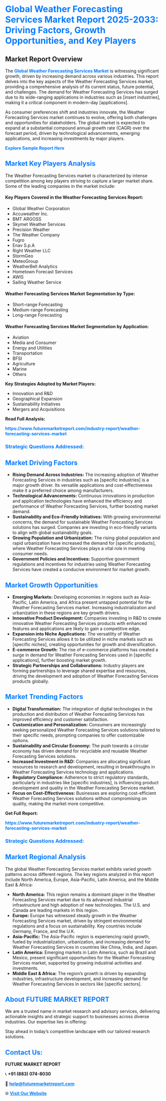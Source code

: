 <h1 style="color: #007BFF;">Global Weather Forecasting Services Market Report 2025-2033: Driving Factors, Growth Opportunities, and Key Players</h1>

<section id="overview">
<h2>Market Report Overview</h2>
<p>The <a href="https://www.futuremarketreport.com/industry-report/weather-forecasting-services-market" style="color: #007BFF; text-decoration: none;"><strong>Global Weather Forecasting Services Market</strong></a> is witnessing significant growth, driven by increasing demand across various industries. This report delves into the key aspects of the Weather Forecasting Services market, providing a comprehensive analysis of its current status, future potential, and challenges. The demand for Weather Forecasting Services has surged due to its wide-ranging applications in industries such as [insert industries], making it a critical component in modern-day [applications].</p>
<p>As consumer preferences shift and industries innovate, the Weather Forecasting Services market continues to evolve, offering both challenges and opportunities for stakeholders. The global market is expected to expand at a substantial compound annual growth rate (CAGR) over the forecast period, driven by technological advancements, emerging applications, and increasing investments by major players.</p>
</section>

<section id="overview">
<p><a href="https://www.futuremarketreport.com/request-sample/reportId=27416" style="color: #007BFF; text-decoration: none;"><strong>Explore Sample Report Here</strong></a></p>
</section>

<section id="key-players">
<h2 style="color: #007BFF;">Market Key Players Analysis</h2>
<p>The Weather Forecasting Services market is characterized by intense competition among key players striving to capture a larger market share. Some of the leading companies in the market include:</p>
<h4>Key Players Covered in the Weather Forecasting Services Report:</h4>
<ul><li>Global Weather Corporation</li><li>Accuweather Inc.</li><li>BMT ARGOSS</li><li>Skymet Weather Services</li><li>Precision Weather</li><li>The Weather Company</li><li>Fugro</li><li>Enav S.p.A</li><li>Right Weather LLC</li><li>StormGeo</li><li>MeteoGroup</li><li>WeatherBell Analytics</li><li>Hometown Forecast Services</li><li>AWIS</li><li>Sailing Weather Service</li></ul>
<h4>Weather Forecasting Services Market Segmentation by Type:</h4>
<ul><li>Short-range Forecasting</li><li>Medium-range Forecasting</li><li>Long-range Forecasting</li></ul>

<h4>Weather Forecasting Services Market Segmentation by Application:</h4>
<ul><li>Aviation</li><li>Media and Consumer</li><li>Energy and Utilities</li><li>Transportation</li><li>BFSI</li><li>Agriculture</li><li>Marine</li><li>Others</li></ul>
<p><strong>Key Strategies Adopted by Market Players:</strong></p>
<ul>
<li>Innovation and R&D</li>
<li>Geographical Expansion</li>
<li>Sustainability Initiatives</li>
<li>Mergers and Acquisitions</li>
</ul>
</section>

<section>
<p><strong>Read Full Analysis: </strong></p><a href="https://www.futuremarketreport.com/industry-report/weather-forecasting-services-market" style="color: #007BFF; text-decoration: none;"><strong>https://www.futuremarketreport.com/industry-report/weather-forecasting-services-market</strong></a>
<h3 style="color: #007BFF;">Strategic Questions Addressed:</h3>
</section>

<section id="driving-factors">
<h2 style="color: #007BFF;">Market Driving Factors</h2>
<ul>
<li><strong>Rising Demand Across Industries:</strong> The increasing adoption of Weather Forecasting Services in industries such as [specific industries] is a major growth driver. Its versatile applications and cost-effectiveness make it a preferred choice among manufacturers.</li>
<li><strong>Technological Advancements:</strong> Continuous innovations in production and application technologies have enhanced the efficiency and performance of Weather Forecasting Services, further boosting market demand.</li>
<li><strong>Sustainability and Eco-Friendly Initiatives:</strong> With growing environmental concerns, the demand for sustainable Weather Forecasting Services solutions has surged. Companies are investing in eco-friendly variants to align with global sustainability goals.</li>
<li><strong>Growing Population and Urbanization:</strong> The rising global population and rapid urbanization have increased the demand for [specific products], where Weather Forecasting Services plays a vital role in meeting consumer needs.</li>
<li><strong>Government Policies and Incentives:</strong> Supportive government regulations and incentives for industries using Weather Forecasting Services have created a conducive environment for market growth.</li>
</ul>
</section>

<section id="growth-opportunities">
<h2 style="color: #007BFF;">Market Growth Opportunities</h2>
<ul>
<li><strong>Emerging Markets:</strong> Developing economies in regions such as Asia-Pacific, Latin America, and Africa present untapped potential for the Weather Forecasting Services market. Increasing industrialization and urbanization in these regions are key growth drivers.</li>
<li><strong>Innovative Product Development:</strong> Companies investing in R&D to create innovative Weather Forecasting Services products with enhanced features and applications are likely to gain a competitive edge.</li>
<li><strong>Expansion into Niche Applications:</strong> The versatility of Weather Forecasting Services allows it to be utilized in niche markets such as [specific niches], creating opportunities for growth and diversification.</li>
<li><strong>E-commerce Growth:</strong> The rise of e-commerce platforms has created a surge in demand for Weather Forecasting Services used in [specific applications], further boosting market growth.</li>
<li><strong>Strategic Partnerships and Collaborations:</strong> Industry players are forming partnerships to leverage shared expertise and resources, driving the development and adoption of Weather Forecasting Services products globally.</li>
</ul>
</section>

<section id="trending-factors">
<h2 style="color: #007BFF;">Market Trending Factors</h2>
<ul>
<li><strong>Digital Transformation:</strong> The integration of digital technologies in the production and distribution of Weather Forecasting Services has improved efficiency and customer satisfaction.</li>
<li><strong>Customization and Personalization:</strong> Consumers are increasingly seeking personalized Weather Forecasting Services solutions tailored to their specific needs, prompting companies to offer customizable options.</li>
<li><strong>Sustainability and Circular Economy:</strong> The push towards a circular economy has driven demand for recyclable and reusable Weather Forecasting Services solutions.</li>
<li><strong>Increased Investment in R&D:</strong> Companies are allocating significant resources to research and development, resulting in breakthroughs in Weather Forecasting Services technology and applications.</li>
<li><strong>Regulatory Compliance:</strong> Adherence to strict regulatory standards, particularly in industries like [specific industries], is influencing product development and quality in the Weather Forecasting Services market.</li>
<li><strong>Focus on Cost-Effectiveness:</strong> Businesses are exploring cost-efficient Weather Forecasting Services solutions without compromising on quality, making the market more competitive.</li>
</ul>
</section>

<section>
<p><strong>Get Full Report: </strong></p><a href="https://www.futuremarketreport.com/industry-report/weather-forecasting-services-market" style="color: #007BFF; text-decoration: none;"><strong>https://www.futuremarketreport.com/industry-report/weather-forecasting-services-market</strong></a>
<h3 style="color: #007BFF;">Strategic Questions Addressed:</h3>
</section>


<section id="regional-analysis">
<h2 style="color: #007BFF;">Market Regional Analysis</h2>
<p>The global Weather Forecasting Services market exhibits varied growth patterns across different regions. The key regions analyzed in this report include North America, Europe, Asia-Pacific, Latin America, and the Middle East & Africa:</p>
<ul>
<li><strong>North America:</strong> This region remains a dominant player in the Weather Forecasting Services market due to its advanced industrial infrastructure and high adoption of new technologies. The U.S. and Canada are leading markets in this region.</li>
<li><strong>Europe:</strong> Europe has witnessed steady growth in the Weather Forecasting Services market, driven by stringent environmental regulations and a focus on sustainability. Key countries include Germany, France, and the U.K.</li>
<li><strong>Asia-Pacific:</strong> The Asia-Pacific region is experiencing rapid growth, fueled by industrialization, urbanization, and increasing demand for Weather Forecasting Services in countries like China, India, and Japan.</li>
<li><strong>Latin America:</strong> Emerging markets in Latin America, such as Brazil and Mexico, present significant opportunities for the Weather Forecasting Services market, supported by growing industrial activities and investments.</li>
<li><strong>Middle East & Africa:</strong> The region’s growth is driven by expanding industries, infrastructure development, and increasing demand for Weather Forecasting Services in sectors like [specific sectors].</li>
</ul>
</section>

<footer>
<h2 style="color: #007BFF;">About FUTURE MARKET REPORT</h2>
<p>We are a trusted name in market research and advisory services, delivering actionable insights and strategic support to businesses across diverse industries. Our expertise lies in offering:</p>

<p>Stay ahead in today’s competitive landscape with our tailored research solutions.</p>

<h2 style="color: #007BFF;">Contact Us:</h2>
<p><strong>FUTURE MARKET REPORT</strong></p>
<p>📞 <strong>+91 (883) 074-8030</strong></p>
<p>📧 <strong><a href="mailto:help@futuremarketreport.com" style="color: #007BFF;">help@futuremarketreport.com</a></strong></p>
<p>🌐 <strong><a href="https://www.futuremarketreport.com/" style="color: #007BFF;">Visit Our Website</a></strong></p>
</footer>